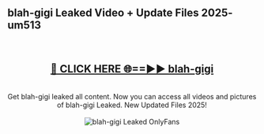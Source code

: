 <h2>blah-gigi Leaked Video + Update Files 2025- um513</h2>
<br>
<div align="center">
<h2><a href="https://libra.edu.pl?blah-gigi" rel="nofollow">🔴 CLICK HERE 🌐==►► blah-gigi</a></h2>
<br>
Get blah-gigi leaked all content. Now you can access all videos and pictures of blah-gigi Leaked. New Updated Files 2025!
<br>
<br>
<a href="https://libra.edu.pl?blah-gigi" rel="nofollow" data-target="animated-image.originalLink"><img src="https://i.ibb.co.com/WyWwxjT/player-gif2.gif" alt="blah-gigi Leaked OnlyFans" style="max-width: 100%; display: inline-block;" data-target="animated-image.originalImage"></a>
</div>
<br>